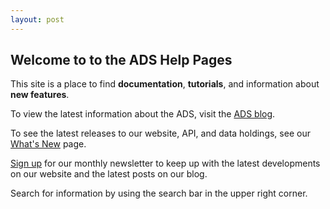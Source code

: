 ```yaml
---
layout: post
---
```




<h2>Welcome to to the ADS Help Pages</h2>

<p>This site is a place to find <b>documentation</b>, <b>tutorials</b>, and information about <b>new features</b>.</p>


<p>
  To view the latest information about the ADS, visit the <a href="{{ site.baseurl }}/blog">ADS blog</a>.
</p>

<p>
To see the latest releases to our website, API, and data holdings, see our <a href="{{ site.baseurl }}/help/whats_new">What's New</a> page.
</p>

<p>
<a href="http://eepurl.com/ggoxhn">Sign up</a> for our monthly newsletter to keep up with the latest
developments on our website and the latest posts on our blog.
</p>
  
<p>Search for information by using the search bar in the upper right corner.</p>
